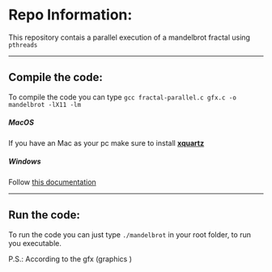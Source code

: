 # Repo Information:
This repository contais a parallel execution of a mandelbrot fractal using `pthreads`

---

## Compile the code:

To compile the code you can type `gcc fractal-parallel.c gfx.c -o mandelbrot -lX11 -lm`

##### MacOS
If you have an Mac as your pc make sure to install [**xquartz**](https://www.xquartz.org/)

##### Windows
Follow [this documentation](https://www3.nd.edu/~dthain/courses/cse30341/spring2020/project3/gfx/)

---

## Run the code:
To run the code you can just type `./mandelbrot` in your root folder, to run you executable.

P.S.: According to the gfx (graphics )
